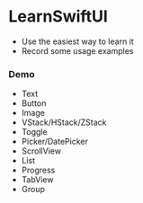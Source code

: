 # LearnSwiftUI

- Use the easiest way to learn it
- Record some usage examples

### Demo
- Text
- Button
- Image
- VStack/HStack/ZStack
- Toggle
- Picker/DatePicker
- ScrollView
- List
- Progress
- TabView
- Group
